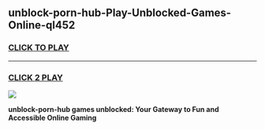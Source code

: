 
## unblock-porn-hub-Play-Unblocked-Games-Online-ql452
<h3>
<a href="https://premium76.site?title=unblock-porn-hub&ref=25A">CLICK TO PLAY</a></h3>
<hr>

<h3>
<a href="https://premium76.site?title=unblock-porn-hub&ref=25A">CLICK 2 PLAY</a>
  
</h3>

<a href="https://premium76.site?title=unblock-porn-hub&ref=25A"><img src="https://clearcache.store/games.png"></a>


**unblock-porn-hub games unblocked: Your Gateway to Fun and Accessible Online Gaming**
